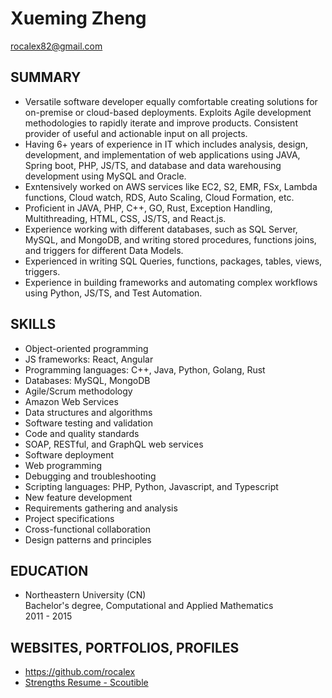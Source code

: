 # Xueming Zheng

rocalex82@gmail.com

## SUMMARY

- Versatile software developer equally comfortable creating solutions for on-premise or cloud-based deployments. Exploits Agile development methodologies to rapidly iterate and improve products. Consistent provider of useful and actionable input on all projects.
- Having 6+ years of experience in IT which includes analysis, design, development, and implementation of web applications using JAVA, Spring boot, PHP, JS/TS, and database and data warehousing development using MySQL and Oracle.
- Exntensively worked on AWS services like EC2, S2, EMR, FSx, Lambda functions, Cloud watch, RDS, Auto Scaling, Cloud Formation, etc.
- Proficient in JAVA, PHP, C++, GO, Rust, Exception Handling, Multithreading, HTML, CSS, JS/TS, and React.js.
- Experience working with different databases, such as SQL Server, MySQL, and MongoDB, and writing stored procedures, functions joins, and triggers for different Data Models.
- Experienced in writing SQL Queries, functions, packages, tables, views, triggers.
- Experience in building frameworks and automating complex workflows using Python, JS/TS, and Test Automation.

## SKILLS

- Object-oriented programming
- JS frameworks: React, Angular
- Programming languages: C++, Java, Python, Golang, Rust
- Databases: MySQL, MongoDB
- Agile/Scrum methodology
- Amazon Web Services
- Data structures and algorithms
- Software testing and validation
- Code and quality standards
- SOAP, RESTful, and GraphQL web services
- Software deployment
- Web programming
- Debugging and troubleshooting
- Scripting languages: PHP, Python, Javascript, and Typescript
- New feature development
- Requirements gathering and analysis
- Project specifications
- Cross-functional collaboration
- Design patterns and principles

## EDUCATION

- Northeastern University (CN) <br/> Bachelor's degree, Computational and Applied Mathematics <br> 2011 - 2015

## WEBSITES, PORTFOLIOS, PROFILES

- https://github.com/rocalex
- [Strengths Resume - Scoutible](https://hire.scoutible.com/profile/share/ag9zfnNjb3V0aWJsZS1hcHByEQsSBFVzZXIYgIDA-5D5pwgM)